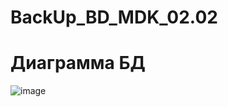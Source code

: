# BackUp_BD_MDK_02.02
# Диаграмма БД
![image](https://user-images.githubusercontent.com/86298391/162167695-4e1c51db-0404-4277-8503-906b3a1c8a3f.png)
